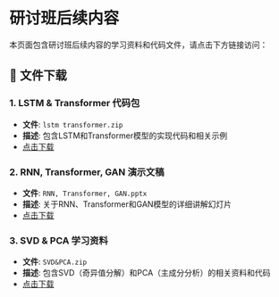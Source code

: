 # 研讨班后续内容

本页面包含研讨班后续内容的学习资料和代码文件，请点击下方链接访问：

## 📁 文件下载

### 1. LSTM & Transformer 代码包
- **文件**: `lstm transformer.zip`
- **描述**: 包含LSTM和Transformer模型的实现代码和相关示例
- [点击下载](./lstm%20transformer.zip)

### 2. RNN, Transformer, GAN 演示文稿
- **文件**: `RNN, Transformer, GAN.pptx`
- **描述**: 关于RNN、Transformer和GAN模型的详细讲解幻灯片
- [点击下载](./RNN,%20Transformer,%20GAN.pptx)

### 3. SVD & PCA 学习资料
- **文件**: `SVD&PCA.zip`
- **描述**: 包含SVD（奇异值分解）和PCA（主成分分析）的相关资料和代码
- [点击下载](./SVD&PCA.zip)

